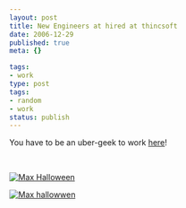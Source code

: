 ```yaml
---
layout: post
title: New Engineers at hired at thincsoft
date: 2006-12-29
published: true
meta: {}

tags:
- work
type: post
tags:
- random
- work
status: publish
---
```

You have to be an uber-geek to work [here](http://www.sss-research.com)!

 



[![Max Halloween](http://media.eick.us/2011/05/337323977_473fa39b39_m.jpg)](http://www.flickr.com/photos/19429588@N00/337323977/ "Max Halloween")



[![Max hallowwen](http://media.eick.us/2011/05/337327092_ee073f128b_m.jpg)](http://www.flickr.com/photos/19429588@N00/337327092/ "Max hallowwen")

